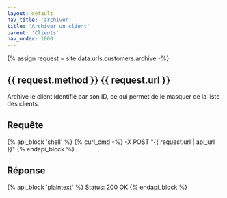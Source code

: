 ```yaml
---
layout: default
nav_title: 'archiver'
title: 'Archiver un client'
parent: 'Clients'
nav_order: 1000
---
```

{% assign request = site.data.urls.customers.archive -%}
## {{ request.method }} {{ request.url }}

Archive le client identifié par son ID, ce qui permet de le masquer de la liste des clients.

## Requête

{% api_block 'shell' %}
{% curl_cmd -%}
-X POST "{{ request.url | api_url }}"
{% endapi_block %}

## Réponse

{% api_block 'plaintext' %}
Status: 200 OK
{% endapi_block %}